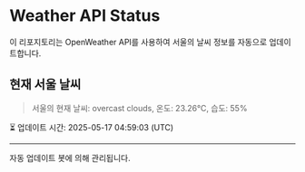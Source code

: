 
# Weather API Status

이 리포지토리는 OpenWeather API를 사용하여 서울의 날씨 정보를 자동으로 업데이트합니다.

## 현재 서울 날씨
> 서울의 현재 날씨: overcast clouds, 온도: 23.26°C, 습도: 55%

⏳ 업데이트 시간: 2025-05-17 04:59:03 (UTC)

---
자동 업데이트 봇에 의해 관리됩니다.
